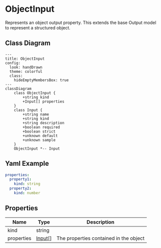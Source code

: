# ObjectInput

Represents an object output property.
This extends the base Output model to represent a structured object.

## Class Diagram

```mermaid
---
title: ObjectInput
config:
  look: handDrawn
  theme: colorful
  class:
    hideEmptyMembersBox: true
---
classDiagram
    class ObjectInput {
        +string kind
        +Input[] properties
    }
    class Input {
        +string name
        +string kind
        +string description
        +boolean required
        +boolean strict
        +unknown default
        +unknown sample
    }
    ObjectInput *-- Input
```



## Yaml Example

```yaml
properties:
  property1:
    kind: string
  property2:
    kind: number

```




## Properties

| Name | Type | Description |
| ---- | ---- | ----------- |
| kind | string |   |
| properties | [Input[]](Input.md) | The properties contained in the object  |



